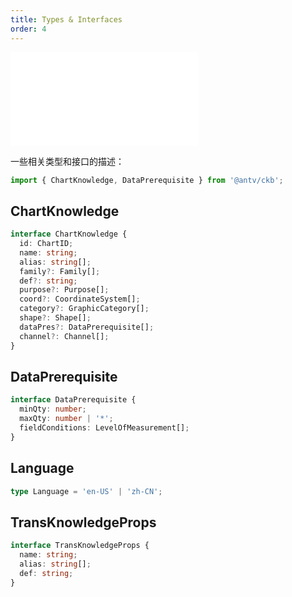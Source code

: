 ```yaml
---
title: Types & Interfaces
order: 4
---
```


<embed src='@/docs/common/style.md'></embed>


一些相关类型和接口的描述：

```js
import { ChartKnowledge, DataPrerequisite } from '@antv/ckb';
```

## ChartKnowledge

```ts
interface ChartKnowledge {
  id: ChartID;
  name: string;
  alias: string[];
  family?: Family[];
  def?: string;
  purpose?: Purpose[];
  coord?: CoordinateSystem[];
  category?: GraphicCategory[];
  shape?: Shape[];
  dataPres?: DataPrerequisite[];
  channel?: Channel[];
}
```

## DataPrerequisite

```ts
interface DataPrerequisite {
  minQty: number;
  maxQty: number | '*';
  fieldConditions: LevelOfMeasurement[];
}
```

## Language

```ts
type Language = 'en-US' | 'zh-CN';
```

## TransKnowledgeProps

```ts
interface TransKnowledgeProps {
  name: string;
  alias: string[];
  def: string;
}
```


